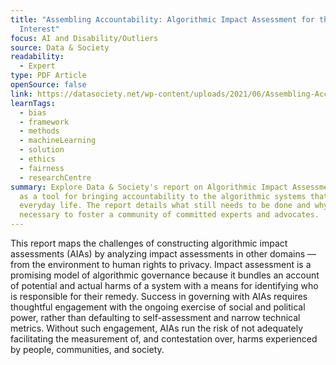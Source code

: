 ```yaml
---
title: "Assembling Accountability: Algorithmic Impact Assessment for the Public
  Interest"
focus: AI and Disability/Outliers
source: Data & Society
readability:
  - Expert
type: PDF Article
openSource: false
link: https://datasociety.net/wp-content/uploads/2021/06/Assembling-Accountability.pdf
learnTags:
  - bias
  - framework
  - methods
  - machineLearning
  - solution
  - ethics
  - fairness
  - researchCentre
summary: Explore Data & Society's report on Algorithmic Impact Assessment (AIA)
  as a tool for bringing accountability to the algorithmic systems that permeate
  everyday life. The report details what still needs to be done and why it is
  necessary to foster a community of committed experts and advocates.
---
```

This report maps the challenges of constructing algorithmic impact assessments (AIAs) by analyzing impact assessments in other domains — from the environment to human rights to privacy. Impact assessment is a promising model of algorithmic governance because it bundles an account of potential and actual harms of a system with a means for identifying who is responsible for their remedy. Success in governing with AIAs requires thoughtful engagement with the ongoing exercise of social and political power, rather than defaulting to self-assessment and narrow technical metrics. Without such engagement, AIAs run the risk of not adequately facilitating the measurement of, and contestation over, harms experienced by people, communities, and society.